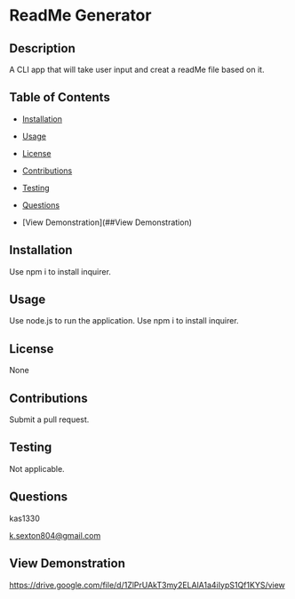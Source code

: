 
  # ReadMe Generator 
  
## Description
  
 A CLI app that will take user input and creat a readMe file based on it.
  
## Table of Contents


- [Installation](##Installation)


- [Usage](##Usage)


- [License](##License)


- [Contributions](##Contributions)


- [Testing](##Testing)


- [Questions](##Questions)

- [View Demonstration](##View Demonstration)

## Installation

 Use npm i to install inquirer.

## Usage

 Use node.js to run the application. Use npm i to install inquirer.

## License

 None

## Contributions

 Submit a pull request.

## Testing

 Not applicable.

## Questions

 kas1330

 k.sexton804@gmail.com
 
## View Demonstration
 https://drive.google.com/file/d/1ZlPrUAkT3my2ELAlA1a4iIypS1Qf1KYS/view









